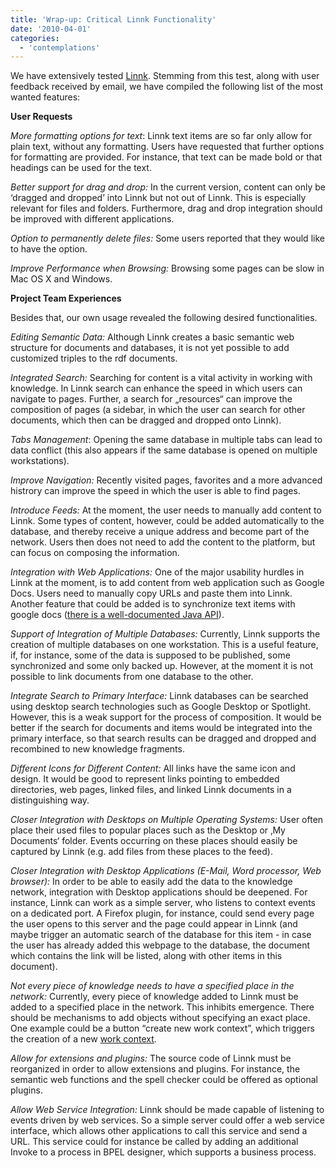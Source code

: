 ```yaml
---
title: 'Wrap-up: Critical Linnk Functionality'
date: '2010-04-01'
categories:
  - 'contemplations'
---
```


We have extensively tested [Linnk](http://www.linnk.de/). Stemming from this test, along with user feedback received by email, we have compiled the following list of the most wanted features:

**User Requests**

_More formatting options for text_: Linnk text items are so far only allow for plain text, without any formatting. Users have requested that further options for formatting are provided. For instance, that text can be made bold or that headings can be used for the text.

_Better support for drag and drop:_ In the current version, content can only be ‘dragged and dropped’ into Linnk but not out of Linnk. This is especially relevant for files and folders. Furthermore, drag and drop integration should be improved with different applications.

_Option to permanently delete files:_ Some users reported that they would like to have the option.

_Improve Performance when Browsing:_ Browsing some pages can be slow in Mac OS X and Windows.

**Project Team Experiences**

Besides that, our own usage revealed the following desired functionalities.

_Editing Semantic Data:_ Although Linnk creates a basic semantic web structure for documents and databases, it is not yet possible to add customized triples to the rdf documents.

_Integrated Search:_ Searching for content is a vital activity in working with knowledge. In Linnk search can enhance the speed in which users can navigate to pages. Further, a search for „resources“ can improve the composition of pages (a sidebar, in which the user can search for other documents, which then can be dragged and dropped onto Linnk).

_Tabs Management_: Opening the same database in multiple tabs can lead to data conflict (this also appears if the same database is opened on multiple workstations).

_Improve Navigation:_ Recently visited pages, favorites and a more advanced histrory can improve the speed in which the user is able to find pages.

_Introduce Feeds:_ At the moment, the user needs to manually add content to Linnk. Some types of content, however, could be added automatically to the database, and thereby receive a unique address and become part of the network. Users then does not need to add the content to the platform, but can focus on composing the information.

_Integration with Web Applications:_ One of the major usability hurdles in Linnk at the moment, is to add content from web application such as Google Docs. Users need to manually copy URLs and paste them into Linnk. Another feature that could be added is to synchronize text items with google docs ([there is a well-documented Java API](http://code.google.com/apis/documents/docs/3.0/developers_guide_java.html)).

_Support of Integration of Multiple Databases:_ Currently, Linnk supports the creation of multiple databases on one workstation. This is a useful feature, if, for instance, some of the data is supposed to be published, some synchronized and some only backed up. However, at the moment it is not possible to link documents from one database to the other.

_Integrate Search to Primary Interface:_ Linnk databases can be searched using desktop search technologies such as Google Desktop or Spotlight. However, this is a weak support for the process of composition. It would be better if the search for documents and items would be integrated into the primary interface, so that search results can be dragged and dropped and recombined to new knowledge fragments.

_Different Icons for Different Content:_ All links have the same icon and design. It would be good to represent links pointing to embedded directories, web pages, linked files, and linked Linnk documents in a distinguishing way.

_Closer Integration with Desktops on Multiple Operating Systems:_ User often place their used files to popular places such as the Desktop or ‚My Documents‘ folder. Events occurring on these places should easily be captured by Linnk (e.g. add files from these places to the feed).

_Closer Integration with Desktop Applications (E-Mail, Word processor, Web browser):_ In order to be able to easily add the data to the knowledge network, integration with Desktop applications should be deepened. For instance, Linnk can work as a simple server, who listens to context events on a dedicated port. A Firefox plugin, for instance, could send every page the user opens to this server and the page could appear in Linnk (and maybe trigger an automatic search of the database for this item - in case the user has already added this webpage to the database, the document which contains the link will be listed, along with other items in this document).

_Not every piece of knowledge needs to have a specified place in the network:_ Currently, every piece of knowledge added to Linnk must be added to a specified place in the network. This inhibits emergence. There should be mechanisms to add objects without specifying an exact place. One example could be a button “create new work context”, which triggers the creation of a new [work context](http://maxrohde.com/2010/03/30/work-contexts/).

_Allow for extensions and plugins:_ The source code of Linnk must be reorganized in order to allow extensions and plugins. For instance, the semantic web functions and the spell checker could be offered as optional plugins.

_Allow Web Service Integration:_ Linnk should be made capable of listening to events driven by web services. So a simple server could offer a web service interface, which allows other applications to call this service and send a URL. This service could for instance be called by adding an additional Invoke to a process in BPEL designer, which supports a business process.
